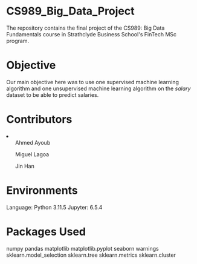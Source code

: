 # CS989_Big_Data_Project
The repository contains the final project of the CS989: Big Data Fundamentals course in Strathclyde Business School's FinTech MSc program.

# Objective
Our main objective here was to use one supervised machine learning algorithm and one unsupervised machine learning algorithm on the *salary* dataset to be able to predict salaries.

# Contributors
<li>
  <ul>Ahmed Ayoub</ul>
  <ul>Miguel Lagoa</ul>
  <ul>Jin Han</ul>
</li>

# Environments
Language: Python 3.11.5
Jupyter: 6.5.4

# Packages Used
numpy
pandas
matplotlib 
matplotlib.pyplot
seaborn
warnings
sklearn.model_selection
sklearn.tree
sklearn.metrics
sklearn.cluster
